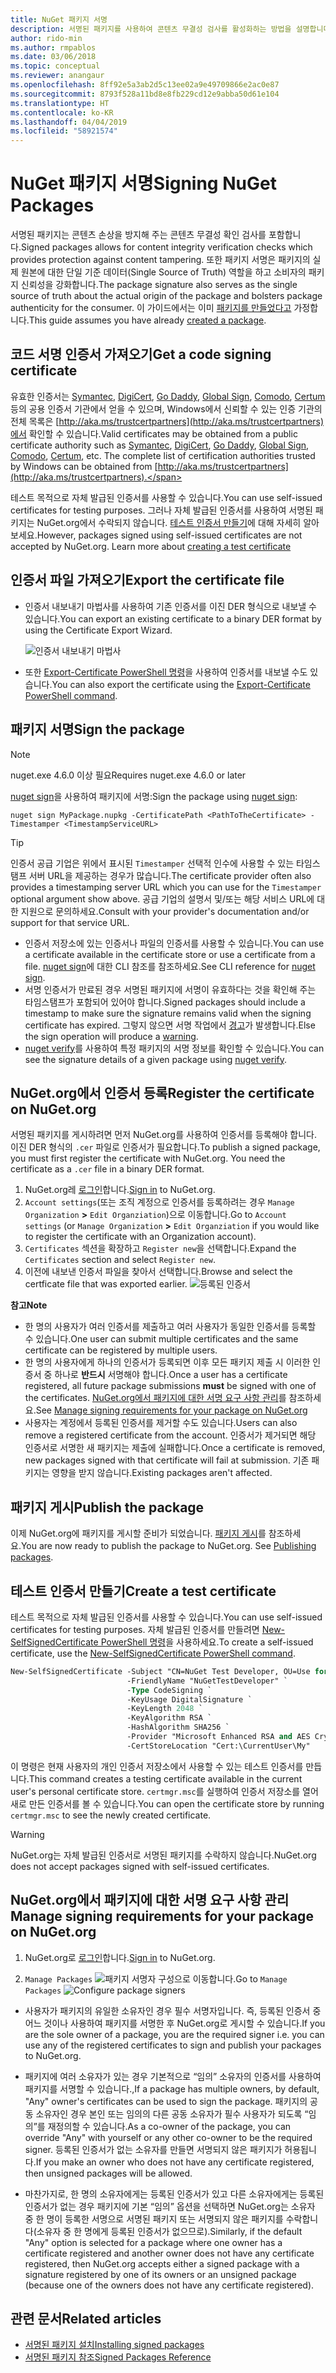 ```yaml
---
title: NuGet 패키지 서명
description: 서명된 패키지를 사용하여 콘텐츠 무결성 검사를 활성화하는 방법을 설명합니다.
author: rido-min
ms.author: rmpablos
ms.date: 03/06/2018
ms.topic: conceptual
ms.reviewer: anangaur
ms.openlocfilehash: 8ff92e5a3ab2d5c13ee02a9e49709866e2ac0e87
ms.sourcegitcommit: 8793f528a11bd8e8fb229cd12e9abba50d61e104
ms.translationtype: HT
ms.contentlocale: ko-KR
ms.lasthandoff: 04/04/2019
ms.locfileid: "58921574"
---
```

# <a name="signing-nuget-packages"></a><span data-ttu-id="fe7e7-103">NuGet 패키지 서명</span><span class="sxs-lookup"><span data-stu-id="fe7e7-103">Signing NuGet Packages</span></span>

<span data-ttu-id="fe7e7-104">서명된 패키지는 콘텐츠 손상을 방지해 주는 콘텐츠 무결성 확인 검사를 포함합니다.</span><span class="sxs-lookup"><span data-stu-id="fe7e7-104">Signed packages allows for content integrity verification checks which provides protection against content tampering.</span></span> <span data-ttu-id="fe7e7-105">또한 패키지 서명은 패키지의 실제 원본에 대한 단일 기준 데이터(Single Source of Truth) 역할을 하고 소비자의 패키지 신뢰성을 강화합니다.</span><span class="sxs-lookup"><span data-stu-id="fe7e7-105">The package signature also serves as the single source of truth about the actual origin of the package and bolsters package authenticity for the consumer.</span></span> <span data-ttu-id="fe7e7-106">이 가이드에서는 이미 [패키지를 만들었다고](creating-a-package.md) 가정합니다.</span><span class="sxs-lookup"><span data-stu-id="fe7e7-106">This guide assumes you have already [created a package](creating-a-package.md).</span></span>

## <a name="get-a-code-signing-certificate"></a><span data-ttu-id="fe7e7-107">코드 서명 인증서 가져오기</span><span class="sxs-lookup"><span data-stu-id="fe7e7-107">Get a code signing certificate</span></span>

<span data-ttu-id="fe7e7-108">유효한 인증서는 [Symantec](https://trustcenter.websecurity.symantec.com/process/trust/productOptions?productType=SoftwareValidationClass3), [DigiCert](https://www.digicert.com/code-signing/), [Go Daddy](https://www.godaddy.com/web-security/code-signing-certificate), [Global Sign](https://www.globalsign.com/en/code-signing-certificate/), [Comodo](https://www.comodo.com/e-commerce/code-signing/code-signing-certificate.php), [Certum](https://www.certum.eu/certum/cert,offer_en_open_source_cs.xml) 등의 공용 인증서 기관에서 얻을 수 있으며, Windows에서 신뢰할 수 있는 인증 기관의 전체 목록은 [http://aka.ms/trustcertpartners](http://aka.ms/trustcertpartners)에서 확인할 수 있습니다.</span><span class="sxs-lookup"><span data-stu-id="fe7e7-108">Valid certificates may be obtained from a public certificate authority such as [Symantec](https://trustcenter.websecurity.symantec.com/process/trust/productOptions?productType=SoftwareValidationClass3), [DigiCert](https://www.digicert.com/code-signing/), [Go Daddy](https://www.godaddy.com/web-security/code-signing-certificate), [Global Sign](https://www.globalsign.com/en/code-signing-certificate/), [Comodo](https://www.comodo.com/e-commerce/code-signing/code-signing-certificate.php), [Certum](https://www.certum.eu/certum/cert,offer_en_open_source_cs.xml), etc. The complete list of certification authorities trusted by Windows can be obtained from [http://aka.ms/trustcertpartners](http://aka.ms/trustcertpartners).</span></span>

<span data-ttu-id="fe7e7-109">테스트 목적으로 자체 발급된 인증서를 사용할 수 있습니다.</span><span class="sxs-lookup"><span data-stu-id="fe7e7-109">You can use self-issued certificates for testing purposes.</span></span> <span data-ttu-id="fe7e7-110">그러나 자체 발급된 인증서를 사용하여 서명된 패키지는 NuGet.org에서 수락되지 않습니다. [테스트 인증서 만들기](#create-a-test-certificate)에 대해 자세히 알아보세요.</span><span class="sxs-lookup"><span data-stu-id="fe7e7-110">However, packages signed using self-issued certificates are not accepted by NuGet.org. Learn more about [creating a test certificate](#create-a-test-certificate)</span></span>

## <a name="export-the-certificate-file"></a><span data-ttu-id="fe7e7-111">인증서 파일 가져오기</span><span class="sxs-lookup"><span data-stu-id="fe7e7-111">Export the certificate file</span></span>

* <span data-ttu-id="fe7e7-112">인증서 내보내기 마법사를 사용하여 기존 인증서를 이진 DER 형식으로 내보낼 수 있습니다.</span><span class="sxs-lookup"><span data-stu-id="fe7e7-112">You can export an existing certificate to a binary DER format by using the Certificate Export Wizard.</span></span>

  ![인증서 내보내기 마법사](../reference/media/CertificateExportWizard.png)

* <span data-ttu-id="fe7e7-114">또한 [Export-Certificate PowerShell 명령](/powershell/module/pkiclient/export-certificate)을 사용하여 인증서를 내보낼 수도 있습니다.</span><span class="sxs-lookup"><span data-stu-id="fe7e7-114">You can also export the certificate using the [Export-Certificate PowerShell command](/powershell/module/pkiclient/export-certificate).</span></span>

## <a name="sign-the-package"></a><span data-ttu-id="fe7e7-115">패키지 서명</span><span class="sxs-lookup"><span data-stu-id="fe7e7-115">Sign the package</span></span>

> [!note]
> <span data-ttu-id="fe7e7-116">nuget.exe 4.6.0 이상 필요</span><span class="sxs-lookup"><span data-stu-id="fe7e7-116">Requires nuget.exe 4.6.0 or later</span></span>

<span data-ttu-id="fe7e7-117">[nuget sign](../tools/cli-ref-sign.md)을 사용하여 패키지에 서명:</span><span class="sxs-lookup"><span data-stu-id="fe7e7-117">Sign the package using [nuget sign](../tools/cli-ref-sign.md):</span></span>

```cli
nuget sign MyPackage.nupkg -CertificatePath <PathToTheCertificate> -Timestamper <TimestampServiceURL>
```

> [!Tip]
> <span data-ttu-id="fe7e7-118">인증서 공급 기업은 위에서 표시된 `Timestamper` 선택적 인수에 사용할 수 있는 타임스탬프 서버 URL을 제공하는 경우가 많습니다.</span><span class="sxs-lookup"><span data-stu-id="fe7e7-118">The certificate provider often also provides a timestamping server URL which you can use for the `Timestamper` optional argument show above.</span></span> <span data-ttu-id="fe7e7-119">공급 기업의 설명서 및/또는 해당 서비스 URL에 대한 지원으로 문의하세요.</span><span class="sxs-lookup"><span data-stu-id="fe7e7-119">Consult with your provider's documentation and/or support for that service URL.</span></span>

* <span data-ttu-id="fe7e7-120">인증서 저장소에 있는 인증서나 파일의 인증서를 사용할 수 있습니다.</span><span class="sxs-lookup"><span data-stu-id="fe7e7-120">You can use a certificate available in the certificate store or use a certificate from a file.</span></span> <span data-ttu-id="fe7e7-121">[nuget sign](../tools/cli-ref-sign.md)에 대한 CLI 참조를 참조하세요.</span><span class="sxs-lookup"><span data-stu-id="fe7e7-121">See CLI reference for [nuget sign](../tools/cli-ref-sign.md).</span></span>
* <span data-ttu-id="fe7e7-122">서명 인증서가 만료된 경우 서명된 패키지에 서명이 유효하다는 것을 확인해 주는 타임스탬프가 포함되어 있어야 합니다.</span><span class="sxs-lookup"><span data-stu-id="fe7e7-122">Signed packages should include a timestamp to make sure the signature remains valid when the signing certificate has expired.</span></span> <span data-ttu-id="fe7e7-123">그렇지 않으면 서명 작업에서 [경고](../reference/errors-and-warnings/NU3002.md)가 발생합니다.</span><span class="sxs-lookup"><span data-stu-id="fe7e7-123">Else the sign operation will produce a [warning](../reference/errors-and-warnings/NU3002.md).</span></span>
* <span data-ttu-id="fe7e7-124">[nuget verify](../tools/cli-ref-verify.md)를 사용하여 특정 패키지의 서명 정보를 확인할 수 있습니다.</span><span class="sxs-lookup"><span data-stu-id="fe7e7-124">You can see the signature details of a given package using [nuget verify](../tools/cli-ref-verify.md).</span></span>

## <a name="register-the-certificate-on-nugetorg"></a><span data-ttu-id="fe7e7-125">NuGet.org에서 인증서 등록</span><span class="sxs-lookup"><span data-stu-id="fe7e7-125">Register the certificate on NuGet.org</span></span>

<span data-ttu-id="fe7e7-126">서명된 패키지를 게시하려면 먼저 NuGet.org를 사용하여 인증서를 등록해야 합니다. 이진 DER 형식의 `.cer` 파일로 인증서가 필요합니다.</span><span class="sxs-lookup"><span data-stu-id="fe7e7-126">To publish a signed package, you must first register the certificate with NuGet.org. You need the certificate as a `.cer` file in a binary DER format.</span></span>

1. <span data-ttu-id="fe7e7-127">NuGet.org레 [로그인](https://www.nuget.org/users/account/LogOn?returnUrl=%2F)합니다.</span><span class="sxs-lookup"><span data-stu-id="fe7e7-127">[Sign in](https://www.nuget.org/users/account/LogOn?returnUrl=%2F) to NuGet.org.</span></span>
1. <span data-ttu-id="fe7e7-128">`Account settings`(또는 조직 계정으로 인증서를 등록하려는 경우 `Manage Organization` **>** `Edit Organziation`)으로 이동합니다.</span><span class="sxs-lookup"><span data-stu-id="fe7e7-128">Go to `Account settings` (or `Manage Organization` **>** `Edit Organziation` if you would like to register the certificate with an Organization account).</span></span>
1. <span data-ttu-id="fe7e7-129">`Certificates` 섹션을 확장하고 `Register new`을 선택합니다.</span><span class="sxs-lookup"><span data-stu-id="fe7e7-129">Expand the `Certificates` section and select `Register new`.</span></span>
1. <span data-ttu-id="fe7e7-130">이전에 내보낸 인증서 파일을 찾아서 선택합니다.</span><span class="sxs-lookup"><span data-stu-id="fe7e7-130">Browse and select the certficate file that was exported earlier.</span></span>
  ![등록된 인증서](../reference/media/registered-certs.png)

**<span data-ttu-id="fe7e7-132">참고</span><span class="sxs-lookup"><span data-stu-id="fe7e7-132">Note</span></span>**
* <span data-ttu-id="fe7e7-133">한 명의 사용자가 여러 인증서를 제출하고 여러 사용자가 동일한 인증서를 등록할 수 있습니다.</span><span class="sxs-lookup"><span data-stu-id="fe7e7-133">One user can submit multiple certificates and the same certificate can be registered by multiple users.</span></span>
* <span data-ttu-id="fe7e7-134">한 명의 사용자에게 하나의 인증서가 등록되면 이후 모든 패키지 제출 시 이러한 인증서 중 하나로 **반드시** 서명해야 합니다.</span><span class="sxs-lookup"><span data-stu-id="fe7e7-134">Once a user has a certificate registered, all future package submissions **must** be signed with one of the certificates.</span></span> <span data-ttu-id="fe7e7-135">[NuGet.org에서 패키지에 대한 서명 요구 사항 관리](#manage-signing-requirements-for-your-package-on-nugetorg)를 참조하세요.</span><span class="sxs-lookup"><span data-stu-id="fe7e7-135">See [Manage signing requirements for your package on NuGet.org](#manage-signing-requirements-for-your-package-on-nugetorg)</span></span>
* <span data-ttu-id="fe7e7-136">사용자는 계정에서 등록된 인증서를 제거할 수도 있습니다.</span><span class="sxs-lookup"><span data-stu-id="fe7e7-136">Users can also remove a registered certificate from the account.</span></span> <span data-ttu-id="fe7e7-137">인증서가 제거되면 해당 인증서로 서명한 새 패키지는 제출에 실패합니다.</span><span class="sxs-lookup"><span data-stu-id="fe7e7-137">Once a certificate is removed, new packages signed with that certificate will fail at submission.</span></span> <span data-ttu-id="fe7e7-138">기존 패키지는 영향을 받지 않습니다.</span><span class="sxs-lookup"><span data-stu-id="fe7e7-138">Existing packages aren't affected.</span></span>

## <a name="publish-the-package"></a><span data-ttu-id="fe7e7-139">패키지 게시</span><span class="sxs-lookup"><span data-stu-id="fe7e7-139">Publish the package</span></span>

<span data-ttu-id="fe7e7-140">이제 NuGet.org에 패키지를 게시할 준비가 되었습니다. [패키지 게시](Publish-a-package.md)를 참조하세요.</span><span class="sxs-lookup"><span data-stu-id="fe7e7-140">You are now ready to publish the package to NuGet.org. See [Publishing packages](Publish-a-package.md).</span></span>

## <a name="create-a-test-certificate"></a><span data-ttu-id="fe7e7-141">테스트 인증서 만들기</span><span class="sxs-lookup"><span data-stu-id="fe7e7-141">Create a test certificate</span></span>

<span data-ttu-id="fe7e7-142">테스트 목적으로 자체 발급된 인증서를 사용할 수 있습니다.</span><span class="sxs-lookup"><span data-stu-id="fe7e7-142">You can use self-issued certificates for testing purposes.</span></span> <span data-ttu-id="fe7e7-143">자체 발급된 인증서를 만들려면 [New-SelfSignedCertificate PowerShell 명령](/powershell/module/pkiclient/new-selfsignedcertificate)을 사용하세요.</span><span class="sxs-lookup"><span data-stu-id="fe7e7-143">To create a self-issued certificate, use the [New-SelfSignedCertificate PowerShell command](/powershell/module/pkiclient/new-selfsignedcertificate).</span></span>

```ps
New-SelfSignedCertificate -Subject "CN=NuGet Test Developer, OU=Use for testing purposes ONLY" `
                          -FriendlyName "NuGetTestDeveloper" `
                          -Type CodeSigning `
                          -KeyUsage DigitalSignature `
                          -KeyLength 2048 `
                          -KeyAlgorithm RSA `
                          -HashAlgorithm SHA256 `
                          -Provider "Microsoft Enhanced RSA and AES Cryptographic Provider" `
                          -CertStoreLocation "Cert:\CurrentUser\My" 
```

<span data-ttu-id="fe7e7-144">이 명령은 현재 사용자의 개인 인증서 저장소에서 사용할 수 있는 테스트 인증서를 만듭니다.</span><span class="sxs-lookup"><span data-stu-id="fe7e7-144">This command creates a testing certificate available in the current user's personal certificate store.</span></span> <span data-ttu-id="fe7e7-145">`certmgr.msc`를 실행하여 인증서 저장소를 열어 새로 만든 인증서를 볼 수 있습니다.</span><span class="sxs-lookup"><span data-stu-id="fe7e7-145">You can open the certificate store by running `certmgr.msc` to see the newly created certificate.</span></span>

> [!Warning]
> <span data-ttu-id="fe7e7-146">NuGet.org는 자체 발급된 인증서로 서명된 패키지를 수락하지 않습니다.</span><span class="sxs-lookup"><span data-stu-id="fe7e7-146">NuGet.org does not accept packages signed with self-issued certificates.</span></span>

## <a name="manage-signing-requirements-for-your-package-on-nugetorg"></a><span data-ttu-id="fe7e7-147">NuGet.org에서 패키지에 대한 서명 요구 사항 관리</span><span class="sxs-lookup"><span data-stu-id="fe7e7-147">Manage signing requirements for your package on NuGet.org</span></span>
1. <span data-ttu-id="fe7e7-148">NuGet.org로 [로그인](https://www.nuget.org/users/account/LogOn?returnUrl=%2F)합니다.</span><span class="sxs-lookup"><span data-stu-id="fe7e7-148">[Sign in](https://www.nuget.org/users/account/LogOn?returnUrl=%2F) to NuGet.org.</span></span>

1. <span data-ttu-id="fe7e7-149">`Manage Packages` 
   ![패키지 서명자 구성](../reference/media/configure-package-signers.png)으로 이동합니다.</span><span class="sxs-lookup"><span data-stu-id="fe7e7-149">Go to `Manage Packages` 
![Configure package signers](../reference/media/configure-package-signers.png)</span></span>

* <span data-ttu-id="fe7e7-150">사용자가 패키지의 유일한 소유자인 경우 필수 서명자입니다. 즉, 등록된 인증서 중 어느 것이나 사용하여 패키지를 서명한 후 NuGet.org로 게시할 수 있습니다.</span><span class="sxs-lookup"><span data-stu-id="fe7e7-150">If you are the sole owner of a package, you are the required signer i.e. you can use any of the registered certificates to sign and publish your packages to NuGet.org.</span></span>

* <span data-ttu-id="fe7e7-151">패키지에 여러 소유자가 있는 경우 기본적으로 “임의” 소유자의 인증서를 사용하여 패키지를 서명할 수 있습니다.,</span><span class="sxs-lookup"><span data-stu-id="fe7e7-151">If a package has multiple owners, by default, "Any" owner's certificates can be used to sign the package.</span></span> <span data-ttu-id="fe7e7-152">패키지의 공동 소유자인 경우 본인 또는 임의의 다른 공동 소유자가 필수 사용자가 되도록 “임의”를 재정의할 수 있습니다.</span><span class="sxs-lookup"><span data-stu-id="fe7e7-152">As a co-owner of the package, you can override "Any" with yourself or any other co-owner to be the required signer.</span></span> <span data-ttu-id="fe7e7-153">등록된 인증서가 없는 소유자를 만들면 서명되지 않은 패키지가 허용됩니다.</span><span class="sxs-lookup"><span data-stu-id="fe7e7-153">If you make an owner  who does not have any certificate registered, then unsigned packages will be allowed.</span></span> 

* <span data-ttu-id="fe7e7-154">마찬가지로, 한 명의 소유자에게는 등록된 인증서가 있고 다른 소유자에게는 등록된 인증서가 없는 경우 패키지에 기본 “임의” 옵션을 선택하면 NuGet.org는 소유자 중 한 명이 등록한 서명으로 서명된 패키지 또는 서명되지 않은 패키지를 수락합니다(소유자 중 한 명에게 등록된 인증서가 없으므로).</span><span class="sxs-lookup"><span data-stu-id="fe7e7-154">Similarly, if the default "Any" option is selected for a package where one owner has a certificate registered and another owner does not have any certificate registered, then NuGet.org accepts either a signed package with a signature registered by one of its owners or an unsigned package (because one of the owners does not have any certificate registered).</span></span>

## <a name="related-articles"></a><span data-ttu-id="fe7e7-155">관련 문서</span><span class="sxs-lookup"><span data-stu-id="fe7e7-155">Related articles</span></span>

- [<span data-ttu-id="fe7e7-156">서명된 패키지 설치</span><span class="sxs-lookup"><span data-stu-id="fe7e7-156">Installing signed packages</span></span>](../consume-packages/installing-signed-packages.md)
- [<span data-ttu-id="fe7e7-157">서명된 패키지 참조</span><span class="sxs-lookup"><span data-stu-id="fe7e7-157">Signed Packages Reference</span></span>](../reference/Signed-Packages-Reference.md)
